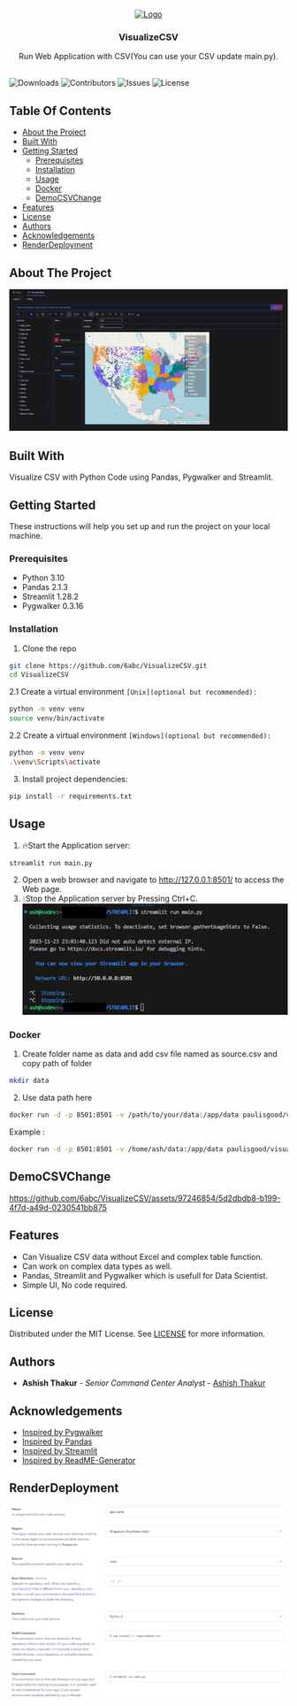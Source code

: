 <br/>
<p align="center">
  <a href="https://github.com/6abc/ERROR_PROOF_DJANGO_GET_POST">
    <img src="https://avatars.githubusercontent.com/u/97246854?v=4" alt="Logo" width="80" height="80">
  </a>

  <h3 align="center">VisualizeCSV</h3>

  <p align="center">
    Run Web Application with CSV(You can use your CSV update main.py).
    <br/>
    <br/>
  </p>
</p>

![Downloads](https://img.shields.io/github/downloads/6abc/VisualizeCSV/total) ![Contributors](https://img.shields.io/github/contributors/6abc/VisualizeCSV?color=dark-green) ![Issues](https://img.shields.io/github/issues/6abc/VisualizeCSV) ![License](https://img.shields.io/github/license/6abc/VisualizeCSV) 

## Table Of Contents
* [About the Project](#about-the-project)
* [Built With](#built-with)
* [Getting Started](#getting-started)
  * [Prerequisites](#prerequisites)
  * [Installation](#installation)
  * [Usage](#usage)
  * [Docker](#Docker)
  * [DemoCSVChange](#DemoCSVChange)
* [Features](#Features)
* [License](#license)
* [Authors](#authors)
* [Acknowledgements](#acknowledgements)
* [RenderDeployment](#RenderDeployment)

## About The Project
![Screen Shot](https://raw.githubusercontent.com/6abc/VisualizeCSV/main/img/steamlitgeo.png)

## Built With
Visualize CSV with Python Code using Pandas, Pygwalker and Streamlit.

## Getting Started
These instructions will help you set up and run the project on your local machine.

### Prerequisites
* Python 3.10
* Pandas 2.1.3
* Streamlit 1.28.2
* Pygwalker 0.3.16

### Installation
1. Clone the repo
```sh
git clone https://github.com/6abc/VisualizeCSV.git
cd VisualizeCSV
```
2.1 Create a virtual environment `[Unix](optional but recommended):`
```sh
python -m venv venv
source venv/bin/activate
```
2.2 Create a virtual environment `[Windows](optional but recommended):`
```sh
python -m venv venv
.\venv\Scripts\activate
```
3. Install project dependencies:
```sh
pip install -r requirements.txt
```

## Usage
1. 🔥Start the Application server:
```sh
streamlit run main.py
```
2. Open a web browser and navigate to http://127.0.0.1:8501/ to access the Web page.
3. 💧Stop the Application server by Pressing Ctrl+C.
![Screen Shot](https://raw.githubusercontent.com/6abc/VisualizeCSV/main/img/stop.png)

### Docker
1. Create folder name as data and add csv file named as source.csv and copy path of folder
```sh
mkdir data
```
2. Use data path here
```sh
docker run -d -p 8501:8501 -v /path/to/your/data:/app/data paulisgood/visualizecsv:latest
```
Example :
```sh
docker run -d -p 8501:8501 -v /home/ash/data:/app/data paulisgood/visualizecsv:latest
```

## DemoCSVChange
https://github.com/6abc/VisualizeCSV/assets/97246854/5d2dbdb8-b199-4f7d-a49d-0230541bb875

## Features
* Can Visualize CSV data without Excel and complex table function.
* Can work on complex data types as well.
* Pandas, Streamlit and Pygwalker which is usefull for Data Scientist.
* Simple UI, No code required.

## License
Distributed under the MIT License. See [LICENSE](https://github.com/6abc/VisualizeCSV/blob/main/LICENSE) for more information.

## Authors
* **Ashish Thakur** - *Senior Command Center Analyst* - [Ashish Thakur](https://github.com/6abc)

## Acknowledgements
* [Inspired by Pygwalker](https://github.com/Kanaries/pygwalker/releases)
* [Inspired by Pandas](https://github.com/pandas-dev/pandas/releases)
* [Inspired by Streamlit](https://github.com/streamlit/streamlit/releases)
* [Inspired by ReadME-Generator](https://readme.shaankhan.dev/)

## RenderDeployment
![Screen Shot](https://raw.githubusercontent.com/6abc/VisualizeCSV/main/img/render_deploy.png)
